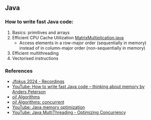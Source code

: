 Java
---

### How to write fast Java code:
1. Basics: primitives and arrays
2. Efficient CPU Cache Utilization [MatrixMultiplication.java](./problems/src/main/java/com/problems/MatrixMultiplication.java)
   - Access elements in a row-major order (sequentially in memory) instead of in column-major order (non-sequentially in memory)
4. Efficient multithreading
4. Vectorised instructions

### References
- [Jfokus 2024 - Recordings](https://www.jfokus.se/articles/jfokus-2025-recordings)
- [YouTube: How to write fast Java code – thinking about memory by Anders Peterson](https://www.youtube.com/watch?v=SovDuQefCys)
- [oj! Algorithms](https://github.com/optimatika/ojAlgo)
- [oj! Algorithms: concurrent](https://github.com/optimatika/ojAlgo/tree/develop/src/main/java/org/ojalgo/concurrent)
- [YouTube: Java memory optimization](https://www.youtube.com/watch?v=-vOdhtyHZb0)
- [YouTube: Java MultiThreading - Optimizing Concurrency](https://www.youtube.com/watch?v=zJNEWmh7Tcw)
